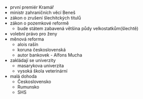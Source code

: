 - první premiér Kramář
- ministr zahraničních věcí Beneš
- zákon o zrušení šlechitckých titulů
- zákon o pozemkové reformě
  - bude státem zabavená většina půdy velkostatkům(šlechtě)
- volební právo pro ženy
- měnová reforma
  - alois rašín
  - koruna československá
  - autor bankovek - Alfons Mucha
- zakládají se univerzity
  - masarykova univerzita
  - vysoká škola veterinární
- malá dohoda
  - Československo
  - Rumunsko
  - SHS
